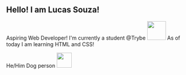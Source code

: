 <h2>Hello! I am Lucas Souza!</h2>

Aspiring Web Developer!
I'm currently a student @Trybe <img src="https://blog.betrybe.com/wp-content/uploads/2021/11/51808343.png" width= "50">
As of today I am learning HTML and CSS!

He/Him
Dog person <img src="https://thumbs.gfycat.com/WhirlwindBoldAcornweevil-max-1mb.gif" width = "40">
<!---
- 👋 Hi, I’m Lucas Souza
- 👀 I’m interested in ...
- 🌱 I’m currently learning ...
- 💞️ I’m looking to collaborate on ...
- 📫 How to reach me ...


Lucasteisouza/Lucasteisouza is a ✨ special ✨ repository because its `README.md` (this file) appears on your GitHub profile.
You can click the Preview link to take a look at your changes.
--->
